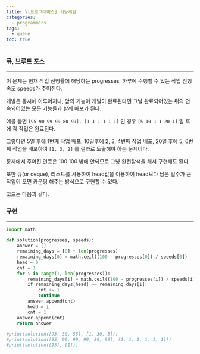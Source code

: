 ```yaml
---
title: \[프로그래머스] 기능개발
categories: 
  - programmers
tags: 
  - queue
toc: true
---
```


### 큐, 브루트 포스

---

이 문제는 현재 작업 진행률에 해당하는 progresses, 하루에 수행할 수 있는 작업 진행 속도 speeds가 주어진다.

개발은 동시에 이루어지나, 앞의 기능이 개발이 완료된다면 그날 완료되어있는 뒤의 연속되어있는 모든 기능들과 함께 배포가 된다.

예를 들면 `[95 90 99 99 80 99], [1 1 1 1 1 1]` 인 경우 `[5 10 1 1 20 1]` 일 후에 각 작업은 완료된다.

그렇다면 5일 후에 1번째 작업 배포, 10일후에 2, 3, 4번째 작업 배포, 20일 후에 5, 6번째 작업을 배포하여 `[1, 3, 2]` 를 결과로 도출해야 하는 문제이다.

문제에서 주어진 인풋은 100 100 밖에 안되므로 그냥 완전탐색을 해서 구현해도 된다.

또한 큐(or deque), 리스트를 사용하여 head값을 이용하여 head보다 남은 일수가 큰 작업이 오면 카운팅 해주는 방식으로 구현할 수 있다.

코드는 다음과 같다.

### 구현

---

```python
import math

def solution(progresses, speeds):
    answer = []
    remaining_days = [0] * len(progresses)
    remaining_days[0] = math.ceil((100 - progresses[0]) / speeds[0])
    head = 0
    cnt = 1
    for i in range(1, len(progresses)):
        remaining_days[i] = math.ceil((100 - progresses[i]) / speeds[i])
        if remaining_days[head] >= remaining_days[i]:
            cnt += 1
            continue
        answer.append(cnt)
        head = i
        cnt = 1
    answer.append(cnt)
    return answer

#print(solution([93, 30, 55], [1, 30, 5]))
#print(solution([95, 90, 99, 99, 80, 99], [1, 1, 1, 1, 1, 1]))
#print(solution([95], [1]))
```